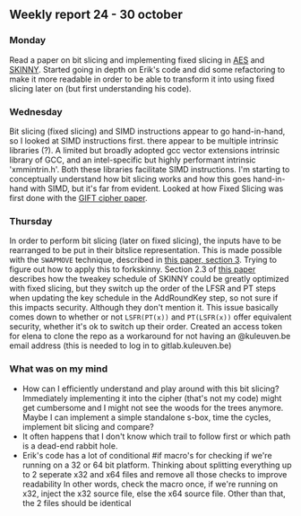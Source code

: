 ## Weekly report 24 - 30 october

### Monday

Read a paper on bit slicing and implementing fixed slicing in [AES](https://eprint.iacr.org/2020/1123.pdf) and
[SKINNY](https://www.esat.kuleuven.be/cosic/events/silc2020/wp-content/uploads/sites/4/2020/10/Submission6.pdf).
Started going in depth on Erik's code and did some refactoring to make it more readable in order to be able to transform
it into using
fixed slicing later on (but first understanding his code).

### Wednesday

Bit slicing (fixed slicing) and SIMD instructions appear to go hand-in-hand, so I looked at SIMD instructions first.
there appear to be multiple intrinsic libraries (?). A limited but broadly adopted gcc vector extensions intrinsic
library of GCC,
and an intel-specific but highly performant intrinsic 'xmmintrin.h'. Both these libraries facilitate SIMD instructions.
I'm starting to conceptually understand how bit slicing works and how this goes hand-in-hand with SIMD, but it's far
from evident.
Looked at how Fixed Slicing was first done with the [GIFT cipher paper](https://eprint.iacr.org/2020/412.pdf).

### Thursday

In order to perform bit slicing (later on fixed slicing), the inputs have to be rearranged to be put in their bitslice
representation. This is made possible with the `SWAPMOVE` technique, described
in [this paper, section 3](https://eprint.iacr.org/2020/412.pdf). Trying to figure out how to apply this to forkskinny.
Section 2.3
of [this paper](https://csrc.nist.gov/CSRC/media/Events/lightweight-cryptography-workshop-2020/documents/papers/fixslicing-lwc2020.pdf)
describes how the tweakey schedule of SKINNY could be greatly optimized with fixed slicing, but they switch up the order
of the LFSR and PT steps when updating the key schedule in the AddRoundKey step, so not sure if this impacts security.
Although they don't mention it. This issue basically comes down to whether or not `LSFR(PT(x))`
and `PT(LSFR(x))` offer equivalent security, whether it's ok to switch up their order.
Created an access token for elena to clone the repo as a workaround for not having an @kuleuven.be email address (this
is needed to log in to gitlab.kuleuven.be)

### What was on my mind

- How can I efficiently understand and play around with this bit slicing? Immediately implementing it into the cipher
  (that's not my code) might get cumbersome and I might not see the woods for the trees anymore. Maybe I can implement a
  simple standalone s-box, time the cycles, implement bit slicing and compare?
- It often happens that I don't know which trail to follow first or which path is a dead-end rabbit hole.
- Erik's code has a lot of conditional #if macro's for checking if we're running on a 32 or 64 bit platform.
  Thinking about splitting everything up to 2 seperate x32 and x64 files and remove all those checks to improve
  readability
  In other words, check the macro once, if we're running on x32, inject the x32 source file, else the x64 source file.
  Other than that, the 2 files should be identical